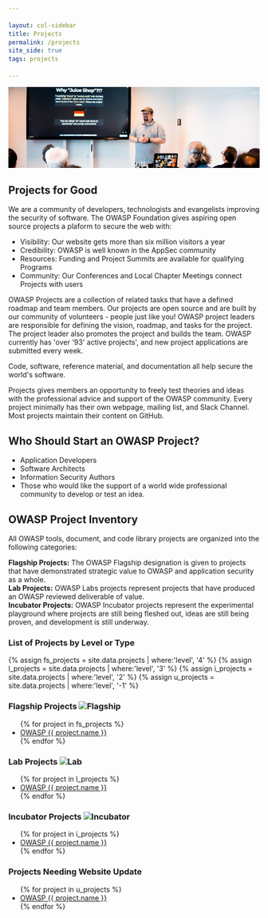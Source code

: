 ```yaml
---

layout: col-sidebar
title: Projects
permalink: /projects
site_side: true
tags: projects

---
```


![Global Board Class of 2019](/assets/images/web/juice-shop.png)

## Projects for Good

We are a community of developers, technologists and evangelists improving the security of software. The OWASP Foundation gives aspiring open source projects a plaform to secure the web with:
- Visibility: Our website gets more than six million visitors a year
- Credibility: OWASP is well known in the AppSec community
- Resources: Funding and Project Summits are available for qualifying Programs
- Community: Our Conferences and Local Chapter Meetings connect Projects with users

OWASP Projects are a collection of related tasks that have a defined roadmap and team members. Our projects are open source and are built by our community of volunteers - people just like you! OWASP project leaders are responsible for defining the vision, roadmap, and tasks for the project. The project leader also promotes the project and builds the team. OWASP currently has 'over '93' active projects', and new project applications are submitted every week.

<p class="callout-mono right">Code, software, reference material, and documentation all help secure the world's software.</p>

Projects gives members an opportunity to freely test theories and ideas with the professional advice and support of the OWASP community. Every project minimally has their own webpage, mailing list, and Slack Channel. Most projects maintain their content on GitHub.

## Who Should Start an OWASP Project?
- Application Developers
- Software Architects
- Information Security Authors
- Those who would like the support of a world wide professional community to develop or test an idea.

## OWASP Project Inventory
All OWASP tools, document, and code library projects are organized into the following categories:

<strong>Flagship Projects:</strong> The OWASP Flagship designation is given to projects that have demonstrated strategic value to OWASP and application security as a whole.<br>
<strong>Lab Projects:</strong> OWASP Labs projects represent projects that have produced an OWASP reviewed deliverable of value.<br>
<strong>Incubator Projects:</strong> OWASP Incubator projects represent the experimental playground where projects are still being fleshed out, ideas are still being proven, and development is still underway.

<div id='all-projects' class='projects-list'>
    <h3>List of Projects by <a id="projects-level" class='active'>Level</a> or <a id="projects-type" class='inactive'>Type</a></h3>
    <div id="project-list-level" class='project-list'>
        {% assign fs_projects = site.data.projects | where:'level', '4' %}
        {% assign l_projects = site.data.projects | where:'level', '3' %}
        {% assign i_projects = site.data.projects | where:'level', '2' %}
        {% assign u_projects = site.data.projects | where:'level', '-1' %}
        <h3>Flagship Projects <img src='https://www2.owasp.org/assets/images/common/owasp_level_flagship.svg' width='45px' alt='Flagship'></h3>
        <ul>
        {% for project in fs_projects %}
        <li><a href="{{ project.url }}">OWASP {{ project.name }}</a></li>
        {% endfor %}
        </ul>
        <h3>Lab Projects <img src='https://www2.owasp.org/assets/images/common/owasp_level_labs.svg' width='45px' alt='Lab'></h3>
        <ul>
        {% for project in l_projects %}
        <li><a href="{{ project.url }}">OWASP {{ project.name }}</a></li>
        {% endfor %}
        </ul>
        <h3>Incubator Projects <img src='https://www2.owasp.org/assets/images/common/owasp_level_incubator.svg' width='45px' alt='Incubator'></h3>
        <ul>
        {% for project in i_projects %}
        <li><a href="{{ project.url }}">OWASP {{ project.name }}</a></li>
        {% endfor %}
        </ul>
        <h3>Projects Needing Website Update</h3>
        <ul>
        {% for project in u_projects %}
        <li><a href="{{ project.url }}">OWASP {{ project.name }}</a></li>
        {% endfor %}
        </ul>
    </div>
    <div id="project-list-type" style='display:none;'>
        {% assign tool_projects = site.data.projects | where:'type', 'tool' %}
        {% assign documentation_projects = site.data.projects | where:'type', 'documentation' %}
        {% assign code_projects = site.data.projects | where:'type', 'code' %}
        {% assign other_projects = site.data.projects | where:'type', 'other' %}
        <h2>Tool Projects<i style="margin-left:12px;" class="fa fa-tools fa-lg"></i></h2>
        <ul>
        {% for project in tool_projects %}
        <li><a href="{{ project.url }}">OWASP {{ project.name }}</a></li>
        {% endfor %}
        </ul>
        <h2>Documentation Projects<i style="margin-left:12px;" class="fa fa-file-alt fa-lg"></i></h2>
        <ul> 
        {% for project in documentation_projects %}
        <li><a href="{{ project.url }}">OWASP {{ project.name }}</a></li>
        {% endfor %}
        </ul>
        <h2>Code Projects<i style="margin-left:12px;" class="fa fa-file-code fa-lg"></i></h2>
        <ul>
        {% for project in code_projects %}
        <li><a href="{{ project.url }}">OWASP {{ project.name }}</a></li>
        {% endfor %}
        </ul>
        <h2>Other Projects</h2>
        <ul>
        {% for project in other_projects %}
        <li><a href="{{ project.url }}">OWASP {{ project.name }}</a></li>
        {% endfor %}
        </ul>
    </div>
</div>
<script type="text/javascript">
    $(function(){
        $('#projects-type').click(function(){
            $('#project-list-level').hide();
            $('#project-list-type').show();
            $('#projects-level').removeClass('active');
            $('#projects-type').addClass('active');
            $('#projects-level').addClass('inactive');
            $('#projects-type').removeClass('inactive');
        });
        $('#projects-level').click(function(){
            $('#project-list-type').hide();
            $('#project-list-level').show();
            $('#projects-type').removeClass('active');
            $('#projects-level').addClass('active');
             $('#projects-level').removeClass('inactive');
            $('#projects-type').addClass('inactive');
        });
    });
</script>
